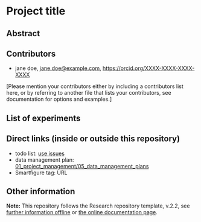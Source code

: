 # Project title

## Abstract

## Contributors

- jane doe, jane.doe@example.com, https://orcid.org/XXXX-XXXX-XXXX-XXXX

[Please mention your contributors either by including a contributors list here, or by referring to another file that lists your contributors, see documentation for options and examples.]

## List of experiments

## Direct links (inside or outside this repository)

- todo list: [use issues](/issues)
- data management plan: [01_project_management/05_data_management_plans](01_project_management/05_data_management_plans)
- Smartfigure tag: URL

## Other information

**Note:** This repository follows the Research repository template, v.2.2, see [further information offline](.doc/information.md) or [the online documentation page](https://gin-tonic.netlify.app/).
